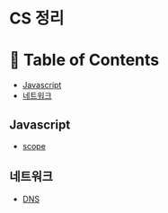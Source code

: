# CS 정리

# 📝 Table of Contents

- [Javascript](#javascript)
- [네트워크](#네트워크)

## Javascript

- [scope](FE/JAVASCRIPT.md#scope)

## 네트워크

- [DNS](네트워크/네트워크.md#dns)
